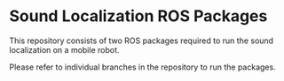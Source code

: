 # Sound Localization ROS Packages

This repository consists of two ROS packages required to run the sound localization on a mobile robot.

Please refer to individual branches in the repository to run the packages.
